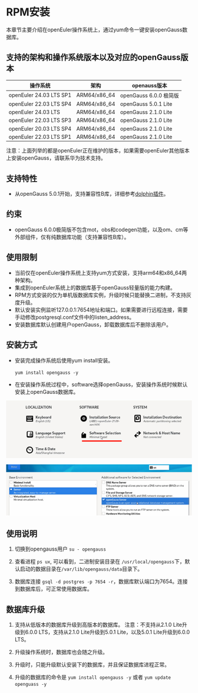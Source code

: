 # RPM安装

本章节主要介绍在openEuler操作系统上，通过yum命令一键安装openGauss数据库。

## 支持的架构和操作系统版本以及对应的openGauss版本

| 操作系统                 | 架构   | openauss版本    |
| ----------------------- | ------ | --------------- |
| openEuler 24.03 LTS SP1 | ARM64/x86_64  | openGauss 6.0.0 极简版  |
| openEuler 22.03 LTS SP4 | ARM64/x86_64  | openGauss 5.0.1 Lite   |
| openEuler 24.03 LTS     | ARM64/x86_64  | openGauss 2.1.0 Lite   |
| openEuler 22.03 LTS SP3 | ARM64/x86_64  | openGauss 2.1.0 Lite   |
| openEuler 20.03 LTS SP4 | ARM64/x86_64  | openGauss 2.1.0 Lite   |
| openEuler 22.03 LTS SP1 | ARM64/x86_64  | openGauss 2.1.0 Lite   |

注意：上面列举的都是openEuler正在维护的版本，如果需要openEuler其他版本上安装openGauss，请联系华为技术支持。

## 支持特性

-  从openGauss 5.0.1开始，支持兼容性B库，详细参考[dolphin插件](../ExtensionReference/dolphin概述.md)。
  
## 约束

-  openGauss 6.0.0极简版不包含mot，obs和codegen功能，以及om、cm等外部组件，仅有纯数据库功能（支持兼容性B库）。

## 使用限制

- 当前仅在openEuler操作系统上支持yum方式安装，支持arm64和x86_64两种架构。
- 集成到openEuler系统上的数据库基于openGauss轻量版的能力构建。
- RPM方式安装的仅为单机版数据库实例，升级时候只能替换二进制，不支持灰度升级。
- 默认安装实例监听127.0.0.1:7654地址和端口。如果需要进行远程连接，需要手动修改postgresql.conf文件中的listen_address。
- 安装数据库默认创建用户openGauss，卸载数据库后不删除该用户。

## 安装方式

- 安装完成操作系统后使用yum install安装。

    `yum install opengauss -y`

- 在安装操作系统过程中，software选择openGauss，安装操作系统时候默认安装上openGauss数据库。

![](figures/soft_select.png)

![](figures/choose_opengauss.png)


## 使用说明

1. 切换到opengauss用户 `su - opengauss`
   
2. 查看进程 `ps ux`, 可以看到，二进制安装目录在 `/usr/local/opengauss`下，默认启动的数据目录在`/var/lib/opengauss/data`目录下。

3. 数据库连接 `gsql -d postgres -p 7654 -r`，数据库默认端口为7654。连接到数据库后，可正常使用数据库。

## 数据库升级

1. 支持从低版本的数据库升级到高版本的数据库。
   注意：不支持从2.1.0 Lite升级到6.0.0 LTS，支持从2.1.0 Lite升级到5.0.1 Lite，以及5.0.1 Lite升级到6.0.0 LTS。

2. 升级操作系统时，数据库也会随之升级。

3. 升级时，只能升级默认安装下的数据库，并且保证数据库进程正常。

4. 升级的数据库的命令是
    `yum install opengauss -y` 或者 `yum update openguass -y`
